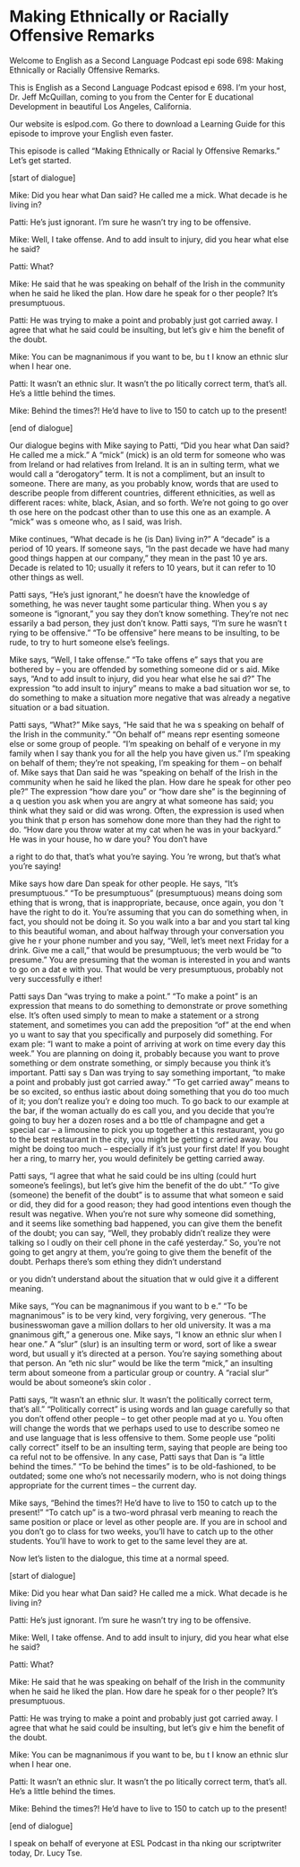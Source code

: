 # Making Ethnically or Racially Offensive Remarks

Welcome to English as a Second Language Podcast epi sode 698: Making Ethnically or Racially Offensive Remarks.

This is English as a Second Language Podcast episod e 698.  I’m your host, Dr. Jeff McQuillan, coming to you from the Center for E ducational Development in beautiful Los Angeles, California.

Our website is eslpod.com.  Go there to download a Learning Guide for this episode to improve your English even faster.

This episode is called “Making Ethnically or Racial ly Offensive Remarks.”  Let’s get started.

[start of dialogue]

Mike:  Did you hear what Dan said?  He called me a mick.  What decade is he living in?

Patti:  He’s just ignorant.  I’m sure he wasn’t try ing to be offensive.

Mike:  Well, I take offense.  And to add insult to injury, did you hear what else he said?

Patti:  What?

Mike:  He said that he was speaking on behalf of the Irish in the community when he said he liked the plan.  How dare he speak for o ther people?  It’s presumptuous.

Patti:  He was trying to make a point and probably just got carried away.  I agree that what he said could be insulting, but let’s giv e him the benefit of the doubt.

Mike:  You can be magnanimous if you want to be, bu t I know an ethnic slur when I hear one.

Patti:  It wasn’t an ethnic slur.  It wasn’t the po litically correct term, that’s all.  He’s a little behind the times.

Mike:  Behind the times?!  He’d have to live to 150  to catch up to the present!

[end of dialogue]

Our dialogue begins with Mike saying to Patti, “Did  you hear what Dan said?  He called me a mick.”  A “mick” (mick) is an old term for someone who was from Ireland or had relatives from Ireland.  It is an in sulting term, what we would call a “derogatory” term.  It is not a compliment, but an insult to someone.  There are many, as you probably know, words that are used to describe people from different countries, different ethnicities, as well  as different races: white, black, Asian, and so forth.  We’re not going to go over th ose here on the podcast other than to use this one as an example.  A “mick” was s omeone who, as I said, was Irish.

Mike continues, “What decade is he (is Dan) living in?”  A “decade” is a period of 10 years.  If someone says, “In the past decade we have had many good things happen at our company,” they mean in the past 10 ye ars.  Decade is related to 10; usually it refers to 10 years, but it can refer  to 10 other things as well.

Patti says, “He’s just ignorant,” he doesn’t have the knowledge of something, he was never taught some particular thing.  When you s ay someone is “ignorant,” you say they don’t know something.  They’re not nec essarily a bad person, they just don’t know.  Patti says, “I’m sure he wasn’t t rying to be offensive.”  “To be offensive” here means to be insulting, to be rude, to try to hurt someone else’s feelings.

Mike says, “Well, I take offense.”  “To take offens e” says that you are bothered by – you are offended by something someone did or s aid.  Mike says, “And to add insult to injury, did you hear what else he sai d?”  The expression “to add insult to injury” means to make a bad situation wor se, to do something to make a situation more negative that was already a negative  situation or a bad situation.

Patti says, “What?”  Mike says, “He said that he wa s speaking on behalf of the Irish in the community.”  “On behalf of” means repr esenting someone else or some group of people.  “I’m speaking on behalf of e veryone in my family when I say thank you for all the help you have given us.”  I’m speaking on behalf of them; they’re not speaking, I’m speaking for them –  on behalf of.  Mike says that Dan said he was “speaking on behalf of the Irish in  the community when he said he liked the plan.  How dare he speak for other peo ple?”  The expression “how dare you” or “how dare she” is the beginning of a q uestion you ask when you are angry at what someone has said; you think what they  said or did was wrong. Often, the expression is used when you think that p erson has somehow done more than they had the right to do.  “How dare you throw water at my cat when he was in your backyard.”  He was in your house, ho w dare you?  You don’t have

a right to do that, that’s what you’re saying.  You ’re wrong, but that’s what you’re saying!

Mike says how dare Dan speak for other people.  He says, “It’s presumptuous.” “To be presumptuous” (presumptuous) means doing som ething that is wrong, that is inappropriate, because, once again, you don ’t have the right to do it. You’re assuming that you can do something when, in fact, you should not be doing it.  So you walk into a bar and you start tal king to this beautiful woman, and about halfway through your conversation you give he r your phone number and you say, “Well, let’s meet next Friday for a drink.   Give me a call,” that would be presumptuous; the verb would be “to presume.”  You are presuming that the woman is interested in you and wants to go on a dat e with you.  That would be very presumptuous, probably not very successfully e ither!

Patti says Dan “was trying to make a point.”  “To make a point” is an expression that means to do something to demonstrate or prove something else.  It’s often used simply to mean to make a statement or a strong  statement, and sometimes you can add the preposition “of” at the end when yo u want to say that you specifically and purposely did something.  For exam ple: “I want to make a point of arriving at work on time every day this week.”  You are planning on doing it, probably because you want to prove something or dem onstrate something, or simply because you think it’s important.  Patti say s Dan was trying to say something important, “to make a point and probably just got carried away.”  “To get carried away” means to be so excited, so enthus iastic about doing something that you do too much of it; you don’t realize you’r e doing too much.  To go back to our example at the bar, if the woman actually do es call you, and you decide that you’re going to buy her a dozen roses and a bo ttle of champagne and get a special car – a limousine to pick you up together a t this restaurant, you go to the best restaurant in the city, you might be getting c arried away.  You might be doing too much – especially if it’s just your first  date!  If you bought her a ring, to marry her, you would definitely be getting carried away.

Patti says, “I agree that what he said could be ins ulting (could hurt someone’s feelings), but let’s give him the benefit of the do ubt.”  “To give (someone) the benefit of the doubt” is to assume that what someon e said or did, they did for a good reason; they had good intentions even though the result was negative. When you’re not sure why someone did something, and  it seems like something bad happened, you can give them the benefit of the doubt; you can say, “Well, they probably didn’t realize they were talking so l oudly on their cell phone in the café yesterday.”  So, you’re not going to get angry  at them, you’re going to give them the benefit of the doubt.  Perhaps there’s som ething they didn’t understand

or you didn’t understand about the situation that w ould give it a different meaning.

Mike says, “You can be magnanimous if you want to b e.”  “To be magnanimous” is to be very kind, very forgiving, very generous.  “The businesswoman gave a million dollars to her old university.  It was a ma gnanimous gift,” a generous one. Mike says, “I know an ethnic slur when I hear one.”   A “slur” (slur) is an insulting term or word, sort of like a swear word, but usuall y it’s directed at a person. You’re saying something about that person.  An “eth nic slur” would be like the term “mick,” an insulting term about someone from a  particular group or country. A “racial slur” would be about someone’s skin color .

Patti says, “It wasn’t an ethnic slur.  It wasn’t the politically correct term, that’s all.”  “Politically correct” is using words and lan guage carefully so that you don’t offend other people – to get other people mad at yo u.  You often will change the words that we perhaps used to use to describe someo ne and use language that is less offensive to them.  Some people use “politi cally correct” itself to be an insulting term, saying that people are being too ca reful not to be offensive.  In any case, Patti says that Dan is “a little behind the times.”  “To be behind the times” is to be old-fashioned, to be outdated; some one who’s not necessarily modern, who is not doing things appropriate for the  current times – the current day.

Mike says, “Behind the times?!  He’d have to live to 150 to catch up to the present!”  “To catch up” is a two-word phrasal verb  meaning to reach the same position or place or level as other people are.  If  you are in school and you don’t go to class for two weeks, you’ll have to catch up to the other students.  You’ll have to work to get to the same level they are at.

Now let’s listen to the dialogue, this time at a normal speed.

[start of dialogue]

Mike:  Did you hear what Dan said?  He called me a mick.  What decade is he living in?

Patti:  He’s just ignorant.  I’m sure he wasn’t try ing to be offensive.

Mike:  Well, I take offense.  And to add insult to injury, did you hear what else he said?

Patti:  What?

 Mike:  He said that he was speaking on behalf of the Irish in the community when he said he liked the plan.  How dare he speak for o ther people?  It’s presumptuous.

Patti:  He was trying to make a point and probably just got carried away.  I agree that what he said could be insulting, but let’s giv e him the benefit of the doubt.

Mike:  You can be magnanimous if you want to be, bu t I know an ethnic slur when I hear one.

Patti:  It wasn’t an ethnic slur.  It wasn’t the po litically correct term, that’s all.  He’s a little behind the times.

Mike:  Behind the times?!  He’d have to live to 150  to catch up to the present!

[end of dialogue]

I speak on behalf of everyone at ESL Podcast in tha nking our scriptwriter today, Dr. Lucy Tse.





